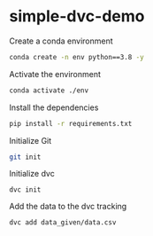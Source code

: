 # simple-dvc-demo

Create a conda environment
```bash
conda create -n env python==3.8 -y
```

Activate the environment
```bash
conda activate ./env
```

Install the dependencies
```bash
pip install -r requirements.txt
```

Initialize Git
```bash
git init
```

Initialize dvc
```
dvc init
```

Add the data to the dvc tracking
```
dvc add data_given/data.csv
```